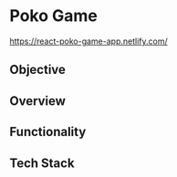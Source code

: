 # Poko Game

https://react-poko-game-app.netlify.com/

## Objective

## Overview

## Functionality

## Tech Stack
